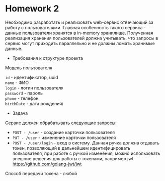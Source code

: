 # Homework 2

Необходимо разработать и реализовать web-сервис отвечающий за работу с пользователями. Главная особенность такого сервиса - данные пользователи хранятся в in-memory хранилище. Полученная реализация хранения пользователей должна учитывать, что запросы в сервис могут приходить параллельно и не должны ломать хранимые данные.

* Требования к структуре проекта

Модель пользователя

`id` - идентификатор, uuid\
`name` - ФИО\
`login` - логин пользователя\
`password` - пароль\
`phone` - телефон\
`birthDate` - дата рождения\

* Задача

Сервис должен обрабатывать следующие запросы:

- `POST - /user` - создание карточки пользователя
- `PUT - /user` - изменение карточки пользователя
- `POST - /user/login` - вход в систему. Данная ручка должна отдавать токен, позволяющий в дальнейшем идентифицировать пользователя, при работе с ручкой изменения, можно использовать внешние решения для работы с токенами, например jwt https://github.com/golang-jwt/jwt

Cпособ передачи токена - любой